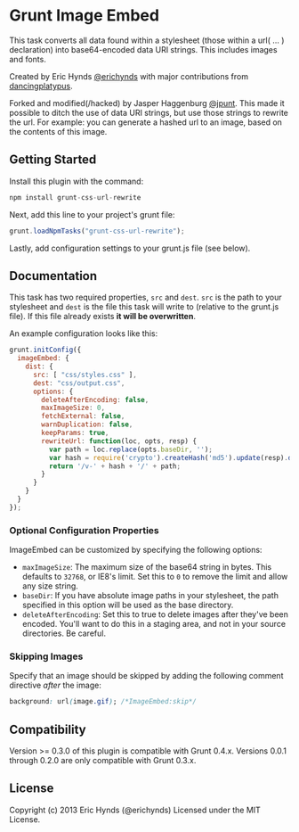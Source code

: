 # Grunt Image Embed

This task converts all data found within a stylesheet (those within a url( ... ) declaration) into base64-encoded data URI strings. This includes images and fonts.

Created by Eric Hynds [@erichynds](http://twitter.com/erichynds) with major contributions from [dancingplatypus](https://github.com/dancingplatypus).

Forked and modified(/hacked) by Jasper Haggenburg [@jpunt](http://twitter.com/jpunt). This made it possible to ditch the use of data URI strings, but use those strings to rewrite the url. For example: you can generate a hashed url to an image, based on the contents of this image.

## Getting Started

Install this plugin with the command:

```js
npm install grunt-css-url-rewrite
```

Next, add this line to your project's grunt file:

```js
grunt.loadNpmTasks("grunt-css-url-rewrite");
```

Lastly, add configuration settings to your grunt.js file (see below).

## Documentation

This task has two required properties, `src` and `dest`. `src` is the path to your stylesheet and `dest` is the file this task will write to (relative to the grunt.js file). If this file already exists **it will be overwritten**.

An example configuration looks like this:

```js
grunt.initConfig({
  imageEmbed: {
    dist: {
      src: [ "css/styles.css" ],
      dest: "css/output.css",
      options: {
        deleteAfterEncoding: false,
        maxImageSize: 0,
        fetchExternal: false,
        warnDuplication: false,
        keepParams: true,
        rewriteUrl: function(loc, opts, resp) {
          var path = loc.replace(opts.baseDir, '');
          var hash = require('crypto').createHash('md5').update(resp).digest('hex');
          return '/v-' + hash + '/' + path;
        }
      }
    }
  }
});
```

### Optional Configuration Properties

ImageEmbed can be customized by specifying the following options:

* `maxImageSize`: The maximum size of the base64 string in bytes. This defaults to `32768`, or IE8's limit. Set this to `0` to remove the limit and allow any size string.
* `baseDir`: If you have absolute image paths in your stylesheet, the path specified in this option will be used as the base directory.
* `deleteAfterEncoding`: Set this to true to delete images after they've been encoded. You'll want to do this in a staging area, and not in your source directories.  Be careful.

### Skipping Images

Specify that an image should be skipped by adding the following comment directive *after* the image:

```css
background: url(image.gif); /*ImageEmbed:skip*/
```

## Compatibility

Version >= 0.3.0 of this plugin is compatible with Grunt 0.4.x. Versions 0.0.1 through 0.2.0 are only compatible with Grunt 0.3.x.

## License

Copyright (c) 2013 Eric Hynds (@erichynds)
Licensed under the MIT License.
